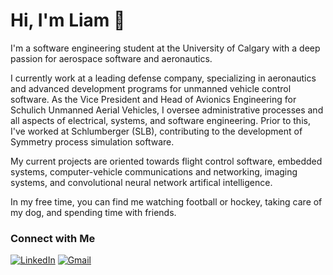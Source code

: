 # Hi, I'm Liam 👋

I'm a software engineering student at the University of Calgary with a deep passion for aerospace software and aeronautics.

I currently work at a leading defense company, specializing in aeronautics and advanced development programs for unmanned vehicle control software. As the Vice President and Head of Avionics Engineering for Schulich Unmanned Aerial Vehicles, I oversee administrative processes and all aspects of electrical, systems, and software engineering. Prior to this, I've worked at Schlumberger (SLB), contributing to the development of Symmetry process simulation software.

My current projects are oriented towards flight control software, embedded systems, computer-vehicle communications and networking, imaging systems, and convolutional neural network artifical intelligence.

In my free time, you can find me watching football or hockey, taking care of my dog, and spending time with friends.

### Connect with Me

[![LinkedIn](https://img.shields.io/badge/LinkedIn-blue?style=for-the-badge&logo=linkedin&logoColor=white)](https://www.linkedin.com/in/liam-mah/)
[![Gmail](https://img.shields.io/badge/Gmail-D14836?style=for-the-badge&logo=gmail&logoColor=white)](mailto:liam.d.mah@gmail.com)
